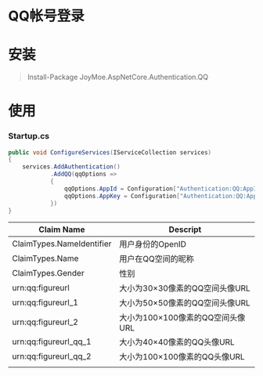 QQ帐号登录
===

安装
===

> Install-Package JoyMoe.AspNetCore.Authentication.QQ

使用
===

### Startup.cs

```c#
public void ConfigureServices(IServiceCollection services)
{
    services.AddAuthentication()
            .AddQQ(qqOptions =>
            {
                qqOptions.AppId = Configuration["Authentication:QQ:AppId"];
                qqOptions.AppKey = Configuration["Authentication:QQ:AppKey"];
            })
}
```

|Claim Name                   |Descript|
|--------------------------|----------------|
|ClaimTypes.NameIdentifier |用户身份的OpenID|
|ClaimTypes.Name |用户在QQ空间的昵称|
|ClaimTypes.Gender |性别|
|urn:qq:figureurl |大小为30×30像素的QQ空间头像URL|
|urn:qq:figureurl_1|大小为50×50像素的QQ空间头像URL|
|urn:qq:figureurl_2|大小为100×100像素的QQ空间头像URL|
|urn:qq:figureurl_qq_1|大小为40×40像素的QQ头像URL|
|urn:qq:figureurl_qq_2|大小为100×100像素的QQ头像URL|
|||



